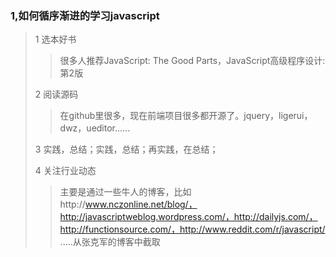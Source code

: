 ### 1,如何循序渐进的学习javascript
>1 选本好书
>
>> 很多人推荐JavaScript: The Good Parts，JavaScript高级程序设计:第2版<br />
>
>2 阅读源码<br />
>> 在github里很多，现在前端项目很多都开源了。jquery，ligerui，dwz，ueditor......<br />
>
>3 实践，总结；实践，总结；再实践，在总结；
>
>4 关注行业动态<br />
>> 主要是通过一些牛人的博客，比如http://www.nczonline.net/blog/，http://javascriptweblog.wordpress.com/，http://dailyjs.com/，http://functionsource.com/，http://www.reddit.com/r/javascript/ <br />
.....从张克军的博客中截取<br />